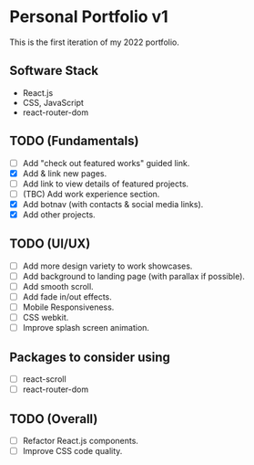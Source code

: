 # Personal Portfolio v1
This is the first iteration of my 2022 portfolio.

## Software Stack
- React.js
- CSS, JavaScript
- react-router-dom

## TODO (Fundamentals)
- [ ] Add "check out featured works" guided link.
- [x] Add & link new pages.
- [ ] Add link to view details of featured projects.
- [ ] (TBC) Add work experience section.
- [x] Add botnav (with contacts & social media links).
- [x] Add other projects.

## TODO (UI/UX)
- [ ] Add more design variety to work showcases.
- [ ] Add background to landing page (with parallax if possible).
- [ ] Add smooth scroll.
- [ ] Add fade in/out effects.
- [ ] Mobile Responsiveness.
- [ ] CSS webkit.
- [ ] Improve splash screen animation.

## Packages to consider using
- [ ] react-scroll
- [ ] react-router-dom

## TODO (Overall)
- [ ] Refactor React.js components.
- [ ] Improve CSS code quality.